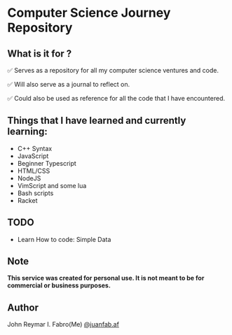 # Computer Science Journey Repository

## What is it for ?

✅ Serves as a repository for all my computer science ventures and code.

✅ Will also serve as a journal to reflect on.

✅ Could also be used as reference for all the code that I have encountered.


## Things that I have learned and currently learning:

- C++ Syntax
- JavaScript 
- Beginner Typescript 
- HTML/CSS
- NodeJS
- VimScript and some lua
- Bash scripts
- Racket


## TODO

- Learn How to code: Simple Data


## Note

**This service was created for personal use. It is not meant to be for commercial or business purposes.**

## Author

John Reymar I. Fabro(Me)
[@juanfab.af](https://www.instagram.com/juanfab.af/)
